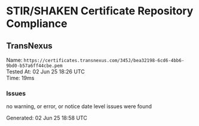 # STIR/SHAKEN Certificate Repository Compliance

## TransNexus

Name: `https://certificates.transnexus.com/345J/bea32198-6cd6-4bb6-9bd0-b57a6ff44cbe.pem`\
Tested At: 02 Jun 25 18:26 UTC\
Time: 19ms

### Issues

no warning, or error, or notice date level issues were found

Generated: 02 Jun 25 18:58 UTC